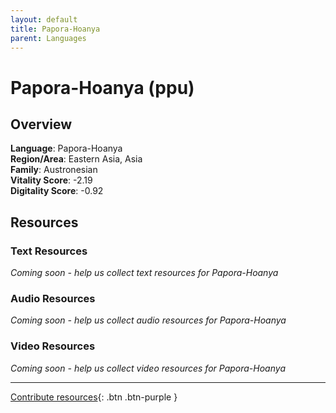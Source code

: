 ```yaml
---
layout: default
title: Papora-Hoanya
parent: Languages
---
```


# Papora-Hoanya (ppu)

## Overview

**Language**: Papora-Hoanya  
**Region/Area**: Eastern Asia, Asia  
**Family**: Austronesian  
**Vitality Score**: -2.19  
**Digitality Score**: -0.92  

## Resources

### Text Resources
*Coming soon - help us collect text resources for Papora-Hoanya*

### Audio Resources
*Coming soon - help us collect audio resources for Papora-Hoanya*

### Video Resources
*Coming soon - help us collect video resources for Papora-Hoanya*

---

[Contribute resources](https://fairtrain.github.io/){: .btn .btn-purple }
